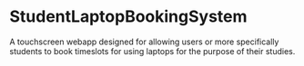 # StudentLaptopBookingSystem
A touchscreen webapp designed for allowing users or more specifically students to book timeslots for using laptops for the purpose of their studies. 
